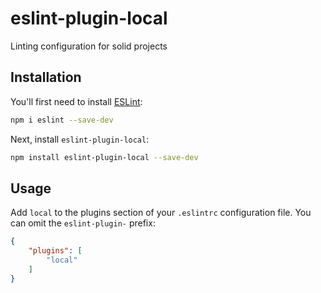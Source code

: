 # eslint-plugin-local

Linting configuration for solid projects

## Installation

You'll first need to install [ESLint](https://eslint.org/):

```sh
npm i eslint --save-dev
```

Next, install `eslint-plugin-local`:

```sh
npm install eslint-plugin-local --save-dev
```

## Usage

Add `local` to the plugins section of your `.eslintrc` configuration file. You can omit the `eslint-plugin-` prefix:

```json
{
    "plugins": [
        "local"
    ]
}
```


